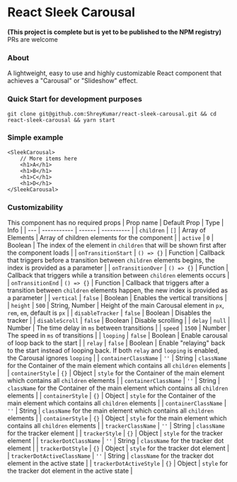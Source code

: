 # React Sleek Carousal
**(This project is complete but is yet to be published to the NPM registry)** PRs are welcome
### About
A lightweight, easy to use and highly customizable React component that achieves a "Carousal" or "Slideshow" effect. 
### Quick Start for development purposes
`git clone git@github.com:ShreyKumar/react-sleek-carousal.git && cd react-sleek-carousal && yarn start`
### Simple example
```
<SleekCarousal>
    // More items here
    <h1>A</h1>
    <h1>B</h1>
    <h1>C</h1>
    <h1>D</h1>
</SleekCarousal>
```
### Customizability
This component has no required props
| Prop name | Default Prop | Type | Info |
| --- | ----------- | ------ | ---------- |
| `children` | `[]` | Array of Elements | Array of children elements for the component |
| `active` | `0` | Boolean | The index of the element in `children` that will be shown first after the component loads |
| `onTransitionStart` | `() => {}` | Function | Callback that triggers before a transition between `children` elements begins, the index is provided as a parameter |
| `onTransitionOver` | `() => {}` | Function | Callback that triggers while a transition between `children` elements occurs |
| `onTransitionEnd` | `() => {}` | Function | Callback that triggers after a transition between `children` elements happen, the new index is provided as a parameter |
| `vertical` | `false` | Boolean | Enables the vertical transitions |
| `height` | `500` | String, Number | Height of the main Carousal element in `px`, `rem`, `em`, default is `px` |
| `disableTracker` | `false` | Boolean | Disables the tracker |
| `disableScroll` | `false` | Boolean | Disable scrolling |
| `delay` | `null` | Number | The time delay in `ms` between transitions |
| `speed` | `1500` | Number | The speed in `ms` of transitions |
| `looping` | `false` | Boolean | Enable carousal of loop back to the start |
| `relay` | `false` | Boolean | Enable "relaying" back to the start instead of looping back. If both `relay` and `looping` is enabled, the Carousal ignores `looping` |
| `containerClassName` | `''` | String | `className` for the Container of the main element which contains all `children` elements |
| `containerStyle` | `{}` | Object | `style` for the Container of the main element which contains all `children` elements |
| `containerClassName` | `''` | String | `className` for the Container of the main element which contains all `children` elements |
| `containerStyle` | `{}` | Object | `style` for the Container of the main element which contains all `children` elements |
| `containerClassName` | `''` | String | `className` for the main element which contains all `children` elements |
| `containerStyle` | `{}` | Object | `style` for the main element which contains all `children` elements |
| `trackerClassName` | `''` | String | `className` for the tracker element |
| `trackerStyle` | `{}` | Object | `style` for the tracker element |
| `trackerDotClassName` | `''` | String | `className` for the tracker dot element |
| `trackerDotStyle` | `{}` | Object | `style` for the tracker dot element |
| `trackerDotActiveClassName` | `''` | String | `className` for the tracker dot element in the active state |
| `trackerDotActiveStyle` | `{}` | Object | `style` for the tracker dot element in the active state |

